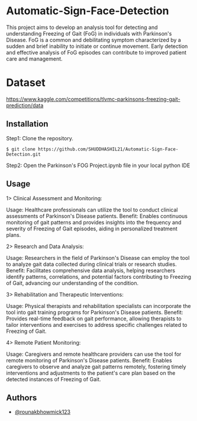 
# Automatic-Sign-Face-Detection

This project aims to develop an analysis tool for detecting and understanding Freezing of Gait (FoG) in individuals with Parkinson's Disease. FoG is a common and debilitating symptom characterized by a sudden and brief inability to initiate or continue movement. Early detection and effective analysis of FoG episodes can contribute to improved patient care and management.

# Dataset

https://www.kaggle.com/competitions/tlvmc-parkinsons-freezing-gait-prediction/data


## Installation

Step1: Clone the repository.
  ```
  $ git clone https://github.com/SHUDDHASHIL21/Automatic-Sign-Face-Detection.git
  ```
Step2: Open the Parkinson's FOG Project.ipynb file in your local python IDE


## Usage

1> Clinical Assessment and Monitoring:

Usage: Healthcare professionals can utilize the tool to conduct clinical assessments of Parkinson's Disease patients.
Benefit: Enables continuous monitoring of gait patterns and provides insights into the frequency and severity of Freezing of Gait episodes, aiding in personalized treatment plans.

2> Research and Data Analysis:

Usage: Researchers in the field of Parkinson's Disease can employ the tool to analyze gait data collected during clinical trials or research studies.
Benefit: Facilitates comprehensive data analysis, helping researchers identify patterns, correlations, and potential factors contributing to Freezing of Gait, advancing our understanding of the condition.

3> Rehabilitation and Therapeutic Interventions:

Usage: Physical therapists and rehabilitation specialists can incorporate the tool into gait training programs for Parkinson's Disease patients.
Benefit: Provides real-time feedback on gait performance, allowing therapists to tailor interventions and exercises to address specific challenges related to Freezing of Gait.

4> Remote Patient Monitoring:

Usage: Caregivers and remote healthcare providers can use the tool for remote monitoring of Parkinson's Disease patients.
Benefit: Enables caregivers to observe and analyze gait patterns remotely, fostering timely interventions and adjustments to the patient's care plan based on the detected instances of Freezing of Gait.

## Authors

- [@rounakbhowmick123](https://github.com/rounakbhowmick123)

